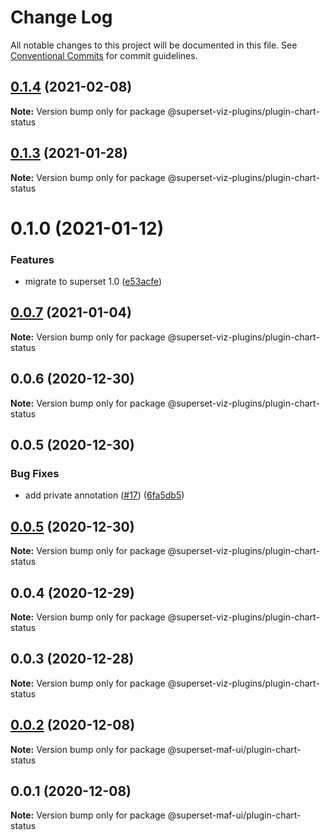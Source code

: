 # Change Log

All notable changes to this project will be documented in this file.
See [Conventional Commits](https://conventionalcommits.org) for commit guidelines.

## [0.1.4](https://github.com/nielsen-oss/superset-viz-plugins/compare/@superset-viz-plugins/plugin-chart-status@0.1.3...@superset-viz-plugins/plugin-chart-status@0.1.4) (2021-02-08)

**Note:** Version bump only for package @superset-viz-plugins/plugin-chart-status





## [0.1.3](https://github.com/nielsen-oss/superset-viz-plugins/compare/@superset-viz-plugins/plugin-chart-status@0.1.0...@superset-viz-plugins/plugin-chart-status@0.1.3) (2021-01-28)

**Note:** Version bump only for package @superset-viz-plugins/plugin-chart-status





# 0.1.0 (2021-01-12)


### Features

* migrate to superset 1.0 ([e53acfe](https://github.com/nielsen-oss/superset-viz-plugins/commit/e53acfed93ee1f39fcd8a63b065b284ab513b692))





## [0.0.7](https://github.com/nielsen-oss/superset-viz-plugins/compare/@superset-viz-plugins/plugin-chart-status@0.0.6...@superset-viz-plugins/plugin-chart-status@0.0.7) (2021-01-04)

**Note:** Version bump only for package @superset-viz-plugins/plugin-chart-status





## 0.0.6 (2020-12-30)

**Note:** Version bump only for package @superset-viz-plugins/plugin-chart-status





## 0.0.5 (2020-12-30)


### Bug Fixes

* add private annotation ([#17](https://github.com/nielsen-oss/superset-viz-plugins/issues/17)) ([6fa5db5](https://github.com/nielsen-oss/superset-viz-plugins/commit/6fa5db5cff10792d6f14eb82f30067c8dc3e2c71))





## [0.0.5](https://github.com/nielsen-oss/superset-viz-plugins/compare/@superset-viz-plugins/plugin-chart-status@0.0.4...@superset-viz-plugins/plugin-chart-status@0.0.5) (2020-12-30)

**Note:** Version bump only for package @superset-viz-plugins/plugin-chart-status





## 0.0.4 (2020-12-29)

**Note:** Version bump only for package @superset-viz-plugins/plugin-chart-status





## 0.0.3 (2020-12-28)

**Note:** Version bump only for package @superset-viz-plugins/plugin-chart-status





## [0.0.2](https://gitlab.com/nielsen-media/maf/superset/superset-viz-plugins/compare/@superset-maf-ui/plugin-chart-status@0.0.1...@superset-maf-ui/plugin-chart-status@0.0.2) (2020-12-08)

**Note:** Version bump only for package @superset-maf-ui/plugin-chart-status





## 0.0.1 (2020-12-08)

**Note:** Version bump only for package @superset-maf-ui/plugin-chart-status
